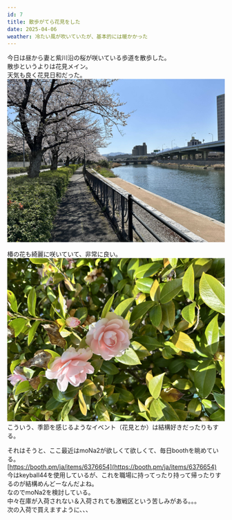 ```yaml
---
id: 7
title: 散歩がてら花見をした
date: 2025-04-06
weather: 冷たい風が吹いていたが、基本的には暖かかった
---
```


今日は昼から妻と紫川沿の桜が咲いている歩道を散歩した。  
散歩というよりは花見メイン。  
天気も良く花見日和だった。  
![Image](../../assets/1cd3131e-2c25-80ba-aacb-e573fc775384_144cdb3054acdc25.jpeg)

椿の花も綺麗に咲いていて、非常に良い。  
![Image](../../assets/1cd3131e-2c25-80ba-aacb-e573fc775384_21d2aad059972d33.jpeg)
こういう、季節を感じるようなイベント（花見とか）は結構好きだったりもする。  

それはそうと、ここ最近はmoNa2が欲しくて欲しくて、毎日boothを眺めている。  
[https://booth.pm/ja/items/6376654](https://booth.pm/ja/items/6376654)  
今はkeyball44を使用しているが、これを職場に持ってったり持って帰ったりするのが結構めんどーなんだよね。  
なのでmoNa2を検討している。  
中々在庫が入荷されない＆入荷されても激戦区という苦しみがある。。。  
次の入荷で買えますように、、、  

